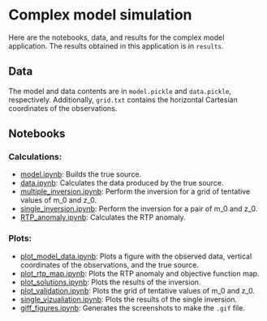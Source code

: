 # Complex model simulation

Here are the notebooks, data, and results for the complex model application.
The results obtained in this application is in `results`.

## Data

The model and data contents are in `model.pickle` and `data.pickle`, respectively.
Additionally, `grid.txt` contains the horizontal Cartesian coordinates of the 
observations.


## Notebooks

### Calculations:

* [model.ipynb](http://nbviewer.jupyter.org/github/pinga-lab/magnetic-radial-inversion/blob/master/code/complex/model.ipynb):
  Builds the true source.
* [data.ipynb](http://nbviewer.jupyter.org/github/pinga-lab/magnetic-radial-inversion/blob/master/code/complex/data.ipynb):
  Calculates the data produced by the true source.
* [multiple_inversion.ipynb](http://nbviewer.jupyter.org/github/pinga-lab/magnetic-radial-inversion/blob/master/code/complex/multiple_inversion.ipynb):
  Perform the inversion for a grid of tentative values of m_0 and z_0.
* [single_inversion.ipynb](http://nbviewer.jupyter.org/github/pinga-lab/magnetic-radial-inversion/blob/master/code/complex/single_inversion.ipynb):
  Perform the inversion for a pair of m_0 and z_0.
* [RTP_anomaly.ipynb](http://nbviewer.jupyter.org/github/pinga-lab/magnetic-radial-inversion/blob/master/code/complex/RTP_anomaly.ipynb):
  Calculates the RTP anomaly.


### Plots:

* [plot_model_data.ipynb](http://nbviewer.jupyter.org/github/pinga-lab/magnetic-radial-inversion/blob/master/code/complex/plot_model_data.ipynb):
  Plots a figure with the observed data, vertical coordinates of the observations,
and the true source.
* [plot_rtp_map.ipynb](http://nbviewer.jupyter.org/github/pinga-lab/magnetic-radial-inversion/blob/master/code/complex/plot_rtp_map.ipynb):
  Plots the RTP anomaly and objective function map.
* [plot_solutions.ipynb](http://nbviewer.jupyter.org/github/pinga-lab/magnetic-radial-inversion/blob/master/code/complex/plot_solutions.ipynb):
  Plots the results of the inversion.
* [plot_validation.ipynb](http://nbviewer.jupyter.org/github/pinga-lab/magnetic-radial-inversion/blob/master/code/complex/plot_validation.ipynb):
  Plots the grid of tentative values of m_0 and z_0.
* [single_vizualiation.ipynb](http://nbviewer.jupyter.org/github/pinga-lab/magnetic-radial-inversion/blob/master/code/complex/single_vizualiation.ipynb):
  Plots the results of the single inversion.
* [giff_figures.ipynb](http://nbviewer.jupyter.org/github/pinga-lab/magnetic-radial-inversion/blob/master/code/complex/giff_figures.ipynb):
  Generates the screenshots to make the `.gif` file.

